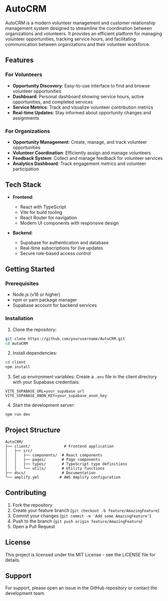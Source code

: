 # AutoCRM

AutoCRM is a modern volunteer management and customer relationship management system designed to streamline the coordination between organizations and volunteers. It provides an efficient platform for managing volunteer opportunities, tracking service hours, and facilitating communication between organizations and their volunteer workforce.

## Features

### For Volunteers
- **Opportunity Discovery**: Easy-to-use interface to find and browse volunteer opportunities
- **Dashboard**: Personal dashboard showing service hours, active opportunities, and completed services
- **Service Metrics**: Track and visualize volunteer contribution metrics
- **Real-time Updates**: Stay informed about opportunity changes and assignments

### For Organizations
- **Opportunity Management**: Create, manage, and track volunteer opportunities
- **Volunteer Coordination**: Efficiently assign and manage volunteers
- **Feedback System**: Collect and manage feedback for volunteer services
- **Analytics Dashboard**: Track engagement metrics and volunteer participation

## Tech Stack

- **Frontend**:
  - React with TypeScript
  - Vite for build tooling
  - React Router for navigation
  - Modern UI components with responsive design

- **Backend**:
  - Supabase for authentication and database
  - Real-time subscriptions for live updates
  - Secure role-based access control

## Getting Started

### Prerequisites
- Node.js (v16 or higher)
- npm or yarn package manager
- Supabase account for backend services

### Installation

1. Clone the repository:
```bash
git clone https://github.com/yourusername/AutoCRM.git
cd AutoCRM
```

2. Install dependencies:
```bash
cd client
npm install
```

3. Set up environment variables:
Create a `.env` file in the client directory with your Supabase credentials:
```
VITE_SUPABASE_URL=your_supabase_url
VITE_SUPABASE_ANON_KEY=your_supabase_anon_key
```

4. Start the development server:
```bash
npm run dev
```

## Project Structure

```
AutoCRM/
├── client/               # Frontend application
│   ├── src/
│   │   ├── components/  # React components
│   │   ├── pages/       # Page components
│   │   ├── types/       # TypeScript type definitions
│   │   └── utils/       # Utility functions
├── docs/                # Documentation
└── amplify.yml         # AWS Amplify configuration
```

## Contributing

1. Fork the repository
2. Create your feature branch (`git checkout -b feature/AmazingFeature`)
3. Commit your changes (`git commit -m 'Add some AmazingFeature'`)
4. Push to the branch (`git push origin feature/AmazingFeature`)
5. Open a Pull Request

## License

This project is licensed under the MIT License - see the LICENSE file for details.

## Support

For support, please open an issue in the GitHub repository or contact the development team.